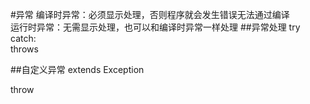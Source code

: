 #异常 
编译时异常：必须显示处理，否则程序就会发生错误无法通过编译  
运行时异常：无需显示处理，也可以和编译时异常一样处理
##异常处理
try catch:  
throws

##自定义异常
extends Exception  

throw